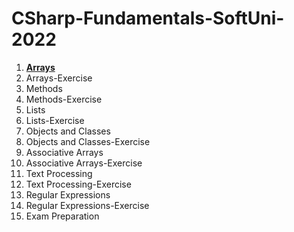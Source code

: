 # CSharp-Fundamentals-SoftUni-2022

1. [**Arrays**](https://github.com/calisthenicsGuy/CSharp-Fundamentals-SoftUni-2022/tree/main/01.%20Arrays)
2. Arrays-Exercise
3. Methods
4. Methods-Exercise
5. Lists
6. Lists-Exercise
7. Objects and Classes
8. Objects and Classes-Exercise
9. Associative Arrays
10. Associative Arrays-Exercise
11. Text Processing
12. Text Processing-Exercise
13. Regular Expressions
14. Regular Expressions-Exercise
15. Exam Preparation
